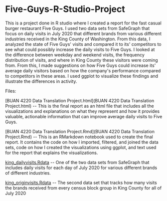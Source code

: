# Five-Guys-R-Studio-Project

This is a project done in R studio where I created a report for the fast casual burger restaurant Five Guys. I used two data sets from SafeGraph that focus on daily visits in July 2020 that different brands from various different industries received in the King County of Washington. From this data, I analyzed the state of Five Guys' visits and compared it to its' competitors to see what could possibly increase the daily visits to Five Guys. I looked at the difference between weekday and weekend visits, the frequency distribution of visits, and where in King County these visitors were coming from. From this, I made suggestions on how Five Guys could increase its' average daily visitors based on how the company's performance compared to competitors in these areas. I used ggplot to visualize these findings and illustrate the differences in activity.

Files:

[BUAN 4220 Data Translation Project.html](BUAN 4220 Data Translation Project.html) -- This is the final report as an html file that includes all the visualizations and explanations on what they represent and how it provides valuable, actionable information that can improve average daily visits to Five Guys.

[BUAN 4220 Data Translation Project.Rmd](BUAN 4220 Data Translation Project.Rmd) -- This is an RMarkdown notebook used to create the final report. It contains the code on how I imported, filtered, and joined the data sets, code on how I created the visualizations using ggplot, and text used for the report that explains the visualizations.

[king_dailyvisits.Rdata](king_dailyvisits.Rdata) --  One of the two data sets from SafeGraph that includes daily visits for each day of July 2020 for various different brands of different industries.

[king_originvisits.Rdata](king_originvisits.Rdata) -- The second data set that tracks how many visits the brands received from every census block group in King County for all of July 2020
